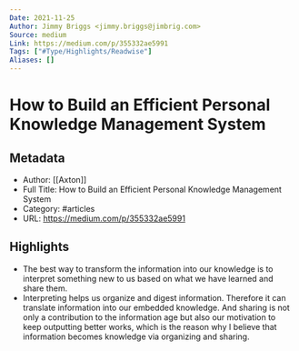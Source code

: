 ```yaml
---
Date: 2021-11-25
Author: Jimmy Briggs <jimmy.briggs@jimbrig.com>
Source: medium
Link: https://medium.com/p/355332ae5991
Tags: ["#Type/Highlights/Readwise"]
Aliases: []
---
```

# How to Build an Efficient Personal Knowledge Management System

## Metadata
- Author: [[Axton]]
- Full Title: How to Build an Efficient Personal Knowledge Management System
- Category: #articles
- URL: https://medium.com/p/355332ae5991

## Highlights
- The best way to transform the information into our knowledge is to interpret something new to us based on what we have learned and share them.
- Interpreting helps us organize and digest information. Therefore it can translate information into our embedded knowledge. And sharing is not only a contribution to the information age but also our motivation to keep outputting better works, which is the reason why I believe that information becomes knowledge via organizing and sharing.
